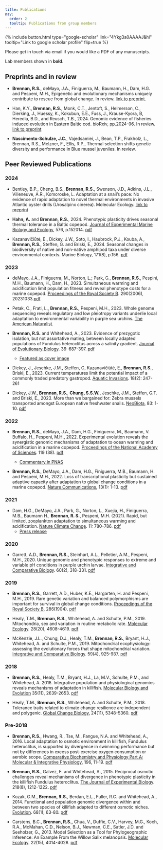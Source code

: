 ```yaml
---
title: Publications
nav:
  order: 2
  tooltip: Publications from group members
---
```


{%
  include button.html
  type="google-scholar"
  link="4Ykg3a0AAAAJ&hl"
  tooltip="Link to google scholar profile"
  flip=true
%}

Please get in touch via email if you would like a PDF of any manuscripts. 

Lab members shown in **bold**.

## Preprints and in review

- **Brennan, R.S.**, deMayo, J.A., Finiguerra, M., Baumann, H., Dam, H.G. and Pespeni, M.H., Epigenetic and evolutionary mechanisms uniquely contribute to rescue from global change. In review. [link to preprint](https://doi.org/10.1101/2024.03.20.585843).

- Han, K.Y., **Brennan, R.S.**, Monk, C.T., Jentoft, S., Helmerson, C., Dierking, J., Huessy, K., Kokubun, É.E., Fuss, J., Krause-Kyora, B, Heredia, B.D., and Reusch, T.B., 2024. Genomic evidence of fisheries induced evolution in Eastern Baltic cod. bioRxiv, pp.2024-06. In review. [link to preprint](https://doi.org/10.1101/2024.06.27.601002)

- **Nascimento-Schulze, J.C.**, Vajedsamiei, J., Bean, T.P., Frakholz, L., Brennan, R.S., Melzner, F., Ellis, R.P., Thermal selection shifts genetic diversity and performance in Blue mussel juveniles. In review. 


## Peer Reviewed Publications

### 2024

- Bentley, B.P., Cheng, B.S., **Brennan, R.S.**, Swenson, J.D., Adkins, J.L., Villeneuve, A.R., Komoroske, L. Adaptation at a snail’s pace: No evidence of rapid adaptation to novel thermal environments in invasive Atlantic oyster drills (Urosalpinx cinerea). Molecular Ecology. [link to preprint](https://essopenarchive.org/doi/full/10.22541/au.172320118.84212337)

- **Hahn, A.** and **Brennan, R.S.**, 2024. Phenotypic plasticity drives seasonal thermal tolerance in a Baltic copepod. [Journal of Experimental Marine Biology and Ecology](https://doi.org/10.1016/j.jembe.2024.152014), 576, p.152014. [pdf](https://github.com/brennan-research/brennan-research.github.io/blob/main/_pdfs/Hahn_Brennan_2024.pdf)

- Kazanavičiūtė, E., Dickey, J.W., Soto, I., Haubrock, P.J., Kouba, A., **Brennan, R.S.**, Steffen, G. and Briski, E., 2024. Seasonal changes in biodiversity of native and non-native amphipod taxa under diverse environmental contexts. Marine Biology, 171(8), p.156. [pdf](https://github.com/brennan-research/brennan-research.github.io/blob/main/_pdfs/Kazanaviciute_2024.pdf)

### 2023

- deMayo, J.A., Finiguerra, M., Norton, L.; Park, G., **Brennan, R.S**., Pespini, M.H., Baumann, H., Dam, H., 2023. Simultaneous warming and acidification limit population fitness and reveal phenotype costs for a marine copepod. [Proceedings of the Royal Society B](https://doi.org/10.1098/rspb.2023.1033). 290(2006), 20231033.[pdf](https://github.com/brennan-research/brennan-research.github.io/blob/main/_pdfs/deMayo%20et%20al.%202023.pdf)

- Petak, C., Frati, L., **Brennan, R.S.**, Pespeni, M.H., 2023. Whole genome sequencing reveals regulatory and low pleiotropy variants underlie local adaptation to environmental variability in purple sea urchins. [The American Naturalist](https://www.journals.uchicago.edu/doi/10.1086/726013).

- **Brennan, R.S.** and Whitehead, A., 2023. Evidence of prezygotic isolation, but not assortative mating, between locally adapted populations of Fundulus heteroclitus across a salinity gradient. [Journal of Evolutionary Biology](https://doi.org/10.1111/jeb.14159). 36: 687-397. [pdf](https://github.com/brennan-research/brennan-research.github.io/blob/main/_pdfs/Brennan_Whitehead_2023.pdf)
    - [Featured as cover image](https://doi.org/10.1111/jeb.13846)

- Dickey, J., Jeschke, J.M., Steffen, G, Kazanavičiūtė, E., **Brennan, R.S.**, Briski, E., 2023. Current temperatures limit the potential impact of a commonly traded predatory gastropod. [Aquatic Invasions](https://doi.org/10.3391/ai.2023.18.2.103208). 18(2): 247-261

- Dickey, J.W., **Brennan, R.S.**, **Chung, S.S.W.**, Jeschke, J.M., Steffen, G.T. and Briski, E., 2023. More than we bargained for: Zebra mussels transported amongst European native freshwater snails. [NeoBiota](https://doi.org/10.3897/neobiota.83.97647), 83: 1-10. [pdf](https://github.com/brennan-research/brennan-research.github.io/blob/main/_pdfs/Dickey_etal_2023_NeoBiota.pdf)

### 2022

- **Brennan, R.S.**, deMayo, J.A., Dam, H.G., Finiguerra, M., Baumann, V. Buffalo, H., Pespeni, M.H., 2022. Experimental evolution reveals the synergistic genomic mechanisms of adaptation to ocean warming and acidification in a marine copepod. [Proceedings of the National Academy of Sciences](https://doi.org/10.1073/pnas.2201521119). 119 (38). [pdf](https://github.com/brennan-research/brennan-research.github.io/blob/main/_pdfs/Brennan_etal_2022-PNAS.pdf)
    - [Commentary in PNAS](https://doi.org/10.1073/pnas.2214263119)

- **Brennan, R.S.**, DeMayo, J.A., Dam, H.G., Finiguerra, M.B., Baumann, H. and Pespeni, M.H., 2022. Loss of transcriptional plasticity but sustained adaptive capacity after adaptation to global change conditions in a marine copepod. [Nature Communications](https://www.nature.com/articles/s41467-022-28742-6), 13(1): 1-13. [pdf](https://github.com/brennan-research/brennan-research.github.io/blob/main/_pdfs/Brennan_etal_2022-NatComms.pdf)

### 2021

- Dam, H.G., DeMayo, J.A., Park, G., Norton, L., Xuejia, H., Finiguerra, M.B., Baumann H., **Brennan, R. S.**, Pespeni, M.H. (2021). Rapid, but limited, zooplankton adaptation to simultaneous warming and acidification. [Nature Climate Change](https://www.nature.com/articles/s41558-021-01131-5). 11: 780–786. [pdf](https://github.com/brennan-research/brennan-research.github.io/blob/main/_pdfs/Dam_etal_2021-NCC.pdf)
    - [Press release](https://www.eurekalert.org/news-releases/926590)

### 2020

- Garrett, A.D., **Brennan, R.S.**, Steinhart, A.L., Pelletier, A.M., Pespeni, M.H., 2020. Unique genomic and phenotypic responses to extreme and variable pH conditions in purple urchin larvae. [Integrative and Comparative Biology](https://doi.org/10.1093/icb/icaa072). 60(2), 318-331. [pdf](https://github.com/brennan-research/brennan-research.github.io/blob/main/_pdfs/Garrett_etal_2020.pdf)

### 2019

- **Brennan, R.S.**, Garrett, A.D., Huber, K.E., Hargarten, H. and Pespeni, M.H., 2019. Rare genetic variation and balanced polymorphisms are important for survival in global change conditions. [Proceedings of the Royal Society B](https://doi.org/10.1098/rspb.2019.0943), 286(1904). [pdf](https://github.com/brennan-research/brennan-research.github.io/blob/main/_pdfs/Brennan_etal_2019.pdf)

- Healy, T.M., **Brennan, R.S.**, Whitehead, A. and Schulte, P.M., 2019. Mitochondria, sex and variation in routine metabolic rate. [Molecular Ecology](https://doi.org/10.1111/mec.15244). 28(20), 4608-4619. [pdf](https://github.com/brennan-research/brennan-research.github.io/blob/main/_pdfs/Healy_etal_2019.pdf)

- McKenzie, J.L., Chung, D.J., Healy, T.M., **Brennan, R.S.**, Bryant, H.J., Whitehead, A. and Schulte, P.M., 2019. Mitochondrial ecophysiology: assessing the evolutionary forces that shape mitochondrial variation. [Integrative and Comparative Biology](https://doi.org/10.1093/icb/icz124). 59(4), 925-937. [pdf](https://github.com/brennan-research/brennan-research.github.io/blob/main/_pdfs/McKenzie_etal_2019.pdf)

### 2018
- **Brennan, R.S.**, Healy, T.M., Bryant, H.J., La, M.V., Schulte, P.M., and Whitehead, A. 2018. Integrative population and physiological genomics reveals mechanisms of adaptation in killifish. [Molecular Biology and Evolution](https://doi.org/10.1093/molbev/msy154) 35(11), 2639-2653. [pdf](https://github.com/brennan-research/brennan-research.github.io/blob/main/_pdfs/Brennan_etal_2018.pdf)

- Healy, T.M., **Brennan, R.S.**, Whitehead, A. and Schulte, P.M., 2018. Tolerance traits related to climate change resilience are independent and polygenic. [Global Change Biology](https://doi.org/10.1111/gcb.14386), 24(11), 5348-5360. [pdf](https://github.com/brennan-research/brennan-research.github.io/blob/main/_pdfs/Healy_etal_2018.pdf)

### Pre-2018
- **Brennan, R.S.**, Hwang, R., Tse, M., Fangue, N.A. and Whitehead, A., 2016. Local adaptation to osmotic environment in killifish, Fundulus heteroclitus, is supported by divergence in swimming performance but not by differences in excess post-exercise oxygen consumption or aerobic scope. [Comparative Biochemistry and Physiology Part A: Molecular & Integrative Physiology](https://doi.org/10.1016/j.cbpa.2016.02.006), 196, 11-19. [pdf](https://github.com/brennan-research/brennan-research.github.io/blob/main/_pdfs/Brennan_etal_2016.pdf)

- **Brennan, R.S.**, Galvez, F. and Whitehead, A., 2015. Reciprocal osmotic challenges reveal mechanisms of divergence in phenotypic plasticity in the killifish Fundulus heteroclitus. [The Journal of Experimental Biology](https://doi.org/10.1242/jeb.110445). 218(8), 1212-1222. [pdf](https://github.com/brennan-research/brennan-research.github.io/blob/main/_pdfs/Brennan_etal_2015.pdf)

- Kozak, G.M., **Brennan, R.S.**, Berdan, E.L., Fuller, R.C. and Whitehead, A., 2014. Functional and population genomic divergence within and between two species of killifish adapted to different osmotic niches. [Evolution](https://doi.org/10.1111/evo.12265). 68(1), 63-80. [pdf](https://github.com/brennan-research/brennan-research.github.io/blob/main/_pdfs/Kozak_etal_2014.pdf)

- Carstens, B.C., **Brennan, R.S.,** Chua, V., Duffie, C.V., Harvey, M.G., Koch, R.A., McMahan, C.D., Nelson, B.J., Newman, C.E., Satler, J.D. and Seeholzer, G., 2013. Model Selection as a Tool for Phylogeographic Inference: An Example From the Willow Salix melanopsis. [Molecular Ecology](https://doi.org/10.1111/mec.12347). 22(15), 4014-4028. [pdf](https://github.com/brennan-research/brennan-research.github.io/blob/main/_pdfs/Carstens_etal_2013.pdf)

